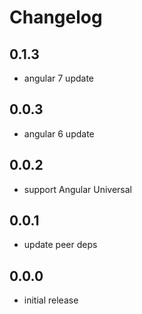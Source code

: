 # Changelog

## 0.1.3
- angular 7 update

## 0.0.3
- angular 6 update

## 0.0.2
- support Angular Universal

## 0.0.1
- update peer deps

## 0.0.0
- initial release
